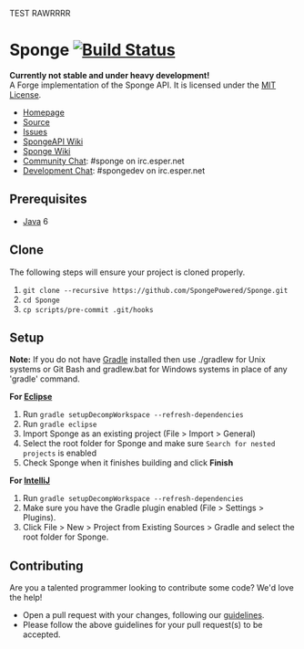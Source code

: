 TEST RAWRRRR



Sponge [![Build Status](https://travis-ci.org/SpongePowered/Sponge.svg?branch=master)](https://travis-ci.org/SpongePowered/Sponge)
=============
**Currently not stable and under heavy development!**  
A Forge implementation of the Sponge API. It is licensed under the [MIT License]. 

* [Homepage]
* [Source]
* [Issues]
* [SpongeAPI Wiki]
* [Sponge Wiki]
* [Community Chat]: #sponge on irc.esper.net
* [Development Chat]: #spongedev on irc.esper.net

## Prerequisites
* [Java] 6

## Clone
The following steps will ensure your project is cloned properly.  
1. `git clone --recursive https://github.com/SpongePowered/Sponge.git`
2. `cd Sponge`
3. `cp scripts/pre-commit .git/hooks`

## Setup
__Note:__ If you do not have [Gradle] installed then use ./gradlew for Unix systems or Git Bash and gradlew.bat for Windows systems in place of any 'gradle' command.

__For [Eclipse]__  
  1. Run `gradle setupDecompWorkspace --refresh-dependencies`  
  2. Run `gradle eclipse`
  3. Import Sponge as an existing project (File > Import > General)
  4. Select the root folder for Sponge and make sure `Search for nested projects` is enabled
  5. Check Sponge when it finishes building and click **Finish**

__For [IntelliJ]__  
  1. Run `gradle setupDecompWorkspace --refresh-dependencies`  
  2. Make sure you have the Gradle plugin enabled (File > Settings > Plugins).  
  3. Click File > New > Project from Existing Sources > Gradle and select the root folder for Sponge.

## Contributing
Are you a talented programmer looking to contribute some code? We'd love the help!
* Open a pull request with your changes, following our [guidelines](CONTRIBUTING.md).
* Please follow the above guidelines for your pull request(s) to be accepted.

[Eclipse]: http://www.eclipse.org/
[Gradle]: http://www.gradle.org/
[Homepage]: http://spongepowered.org/
[IntelliJ]: http://www.jetbrains.com/idea/
[Issues]: http://issues.spongepowered.org/
[SpongeAPI Wiki]: https://github.com/SpongePowered/SpongeAPI/wiki/
[Sponge Wiki]: https://github.com/SpongePowered/Sponge/wiki/
[Java]: http://java.oracle.com/
[Source]: https://github.com/SpongePowered/Sponge/
[MIT License]: http://www.tldrlegal.com/license/mit-license
[Community Chat]: https://webchat.esper.net/?channels=sponge
[Development Chat]: https://webchat.esper.net/?channels=spongedev
